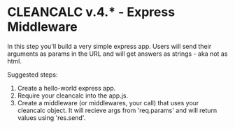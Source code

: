 # CLEANCALC v.4.* - Express Middleware
In this step you'll build a very simple express app.  Users will send their arguments as params in the URL and will get answers as strings - aka not as html.

Suggested steps:
1. Create a hello-world express app.
2. Require your cleancalc into the app.js.
3. Create a middleware (or middlewares, your call) that uses your cleancalc object.  It will recieve args from 'req.params' and will return values using 'res.send'.
